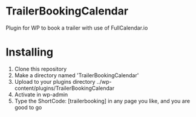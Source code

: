 # TrailerBookingCalendar
Plugin for WP to book a trailer with use of FullCalendar.io

# Installing
1. Clone this repository
2. Make a directory named 'TrailerBookingCalendar'
3. Upload to your plugins directory ../wp-content/plugins/TrailerBookingCalendar
4. Activate in wp-admin
5. Type the ShortCode: [trailerbooking] in any page you like, and you are good to go

